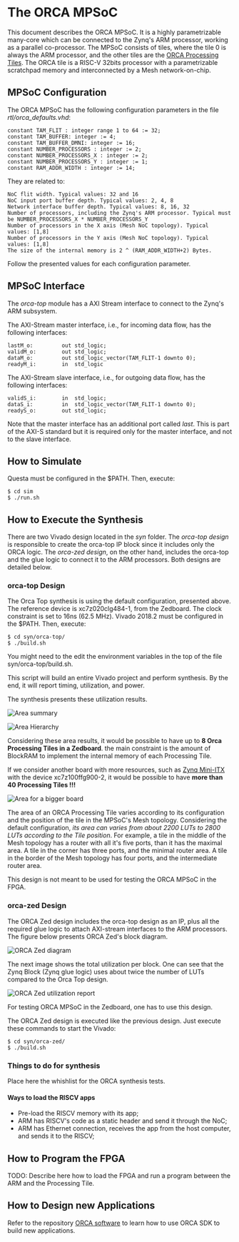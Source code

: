 # The ORCA MPSoC

This document describes the ORCA MPSoC. It is a highly parametrizable many-core
which can be connected to the Zynq's ARM processor, working as a parallel co-processor.
The MPSoC consists of tiles, where the tile 0 is always the ARM processor, and the other 
tiles are the [ORCA Processing Tiles](./processing-tile.md). The ORCA tile is a RISC-V 32bits processor with a parametrizable scratchpad memory and interconnected by a Mesh network-on-chip.

## MPSoC Configuration

The ORCA MPSoC has the following configuration parameters in the file *rtl/orca_defaults.vhd*:

    constant TAM_FLIT : integer range 1 to 64 := 32;
    constant TAM_BUFFER: integer := 4;
    constant TAM_BUFFER_DMNI: integer := 16;
    constant NUMBER_PROCESSORS : integer := 2;
    constant NUMBER_PROCESSORS_X : integer := 2;
    constant NUMBER_PROCESSORS_Y : integer := 1;
    constant RAM_ADDR_WIDTH : integer := 14;

They are related to:

    NoC flit width. Typical values: 32 and 16
    NoC input port buffer depth. Typical values: 2, 4, 8
    Network interface buffer depth. Typical values: 8, 16, 32
    Number of processors, including the Zynq's ARM processor. Typical must be NUMBER_PROCESSORS_X * NUMBER_PROCESSORS_Y
    Number of processors in the X axis (Mesh NoC topology). Typical values: [1,8]
    Number of processors in the Y axis (Mesh NoC topology). Typical values: [1,8]
    The size of the internal memory is 2 ^ (RAM_ADDR_WIDTH+2) Bytes.

Follow the presented values for each configuration parameter.

## MPSoC Interface

The *orca-top* module has a AXI Stream interface to connect to the Zynq's ARM subsystem.

The AXI-Stream master interface, i.e., for incoming data flow, has the following interfaces:

    lastM_o:         out std_logic;
    validM_o:        out std_logic;
    dataM_o:         out std_logic_vector(TAM_FLIT-1 downto 0);
    readyM_i:        in  std_logic

The AXI-Stream slave interface, i.e., for outgoing data flow, has the following interfaces:

    validS_i:        in  std_logic;
    dataS_i:         in  std_logic_vector(TAM_FLIT-1 downto 0);
    readyS_o:        out std_logic;

Note that the master interface has an additional port called *last*. This is part of the AXI-S
standard but it is required only for the master interface, and not to the slave interface.

## How to Simulate

Questa must be configured in the $PATH. Then, execute:

    $ cd sim
    $ ./run.sh

## How to Execute the Synthesis

There are two Vivado design located in the *syn* folder. The *orca-top design* is responsible 
to create the orca-top IP block since it includes only the ORCA logic. The *orca-zed design*, 
on the other hand, includes the orca-top and the glue logic to connect it to the ARM processors.
Both designs are detailed below.
### orca-top Design

The Orca Top synthesis is using the default configuration, presented above.
The reference device is xc7z020clg484-1, from the Zedboard. 
The clock constraint is set to 16ns (62.5 MHz).
Vivado 2018.2 must be configured in the $PATH. Then, execute:

    $ cd syn/orca-top/
    $ ./build.sh

You might need to the edit the environment variables in the top of the 
file syn/orca-top/build.sh.

This script will build an entire Vivado project and perform synthesis.
By the end, it will report timing, utilization, and power.

The synthesis presents these utilization results.

![Area summary](images/area-summary.png)

![Area Hierarchy](images/design-hier.png)

Considering these area results, it would be possible to have up to **8 Orca Processing Tiles in a Zedboard**. the main constraint is the amount of BlockRAM to implement the internal memory of each 
Processing Tile.

If we consider another board with more resources, such as [Zynq Mini-ITX](http://zedboard.org/product/mini-itx-board) with the device xc7z100ffg900-2, it would be possible to have **more than 40 Processing Tiles !!!**

![Area for a bigger board](images/area-zynq-7100.png)

The area of an ORCA Processing Tile varies according to its configuration and the position 
of the tile in the MPSoC's Mesh topology. Considering the default configuration, *its area can 
varies from about 2200 LUTs to 2800 LUTs according to the Tile position*. For example, a tile in 
the middle of the Mesh topology has a router with all it's five ports, than it has the maximal 
area. A tile in the corner has three ports, and the minimal router area. A tile in the border of 
the Mesh topology has four ports, and the intermediate router area.

This design is not meant to be used for testing the ORCA MPSoC in the FPGA.

### orca-zed Design 

The ORCA Zed design includes the orca-top design as an IP, plus all the required glue logic to 
attach AXI-stream interfaces to the ARM processors. The figure below presents ORCA Zed's block diagram. 

![ORCA Zed diagram](images/zynq-block.png)

The next image shows the total utilization per block. One can see that the Zynq Block (Zynq glue logic) uses about twice the number of LUTs compared to the Orca Top design. 

![ORCA Zed utilization report](images/zynq-hier.png)

For testing ORCA MPSoC in the Zedboard, one has to use this design.

The ORCA Zed design is executed like the previous design. Just execute these commands to 
start the Vivado:

    $ cd syn/orca-zed/
    $ ./build.sh

### Things to do for synthesis

Place here the whishlist for the ORCA synthesis tests.

#### Ways to load the RISCV apps

 - Pre-load the RISCV memory with its app;
 - ARM has RISCV's code as a static header and send it through the NoC;
 - ARM has Ethernet connection, receives the app from the host computer, and sends it to the RISCV;


## How to Program the FPGA

TODO: Describe here how to load the FPGA and run a program between the ARM and the Processing Tile.

## How to Design new Applications

Refer to the repository [ORCA software](https://github.com/andersondomingues/orca-software) to 
learn how to use ORCA SDK to build new applications.
